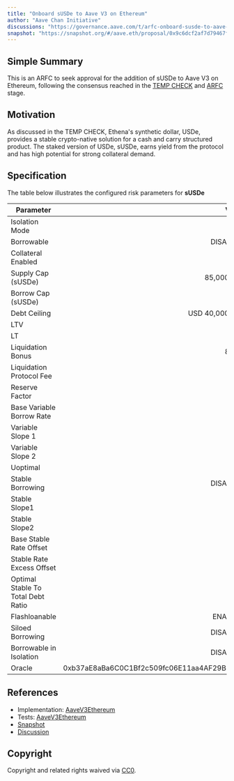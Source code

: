 ```yaml
---
title: "Onboard sUSDe to Aave V3 on Ethereum"
author: "Aave Chan Initiative"
discussions: "https://governance.aave.com/t/arfc-onboard-susde-to-aave-v3-on-ethereum/17191"
snapshot: "https://snapshot.org/#/aave.eth/proposal/0x9c6dcf2af7d79467f34e52b505c25d5e4c89af77f00396307d42fc4816797cd9"
---
```


## Simple Summary

This is an ARFC to seek approval for the addition of sUSDe to Aave V3 on Ethereum, following the consensus reached in the [TEMP CHECK](https://snapshot.org/#/aave.eth/proposal/0x3263dbee34f5afe513a1a6c5bcd5207684cee03473e1b3d7616993dbd87ab881) and [ARFC](https://snapshot.org/#/aave.eth/proposal/0x9c6dcf2af7d79467f34e52b505c25d5e4c89af77f00396307d42fc4816797cd9) stage.

## Motivation

As discussed in the TEMP CHECK, Ethena's synthetic dollar, USDe, provides a stable crypto-native solution for a cash and carry structured product. The staked version of USDe, sUSDe, earns yield from the protocol and has high potential for strong collateral demand.

## Specification

The table below illustrates the configured risk parameters for **sUSDe**

| Parameter                          |                                      Value |
| ---------------------------------- | -----------------------------------------: |
| Isolation Mode                     |                                       true |
| Borrowable                         |                                   DISABLED |
| Collateral Enabled                 |                                       true |
| Supply Cap (sUSDe)                 |                                 85,000,000 |
| Borrow Cap (sUSDe)                 |                                          0 |
| Debt Ceiling                       |                             USD 40,000,000 |
| LTV                                |                                       72 % |
| LT                                 |                                       75 % |
| Liquidation Bonus                  |                                      8.5 % |
| Liquidation Protocol Fee           |                                       10 % |
| Reserve Factor                     |                                       20 % |
| Base Variable Borrow Rate          |                                        0 % |
| Variable Slope 1                   |                                        0 % |
| Variable Slope 2                   |                                        0 % |
| Uoptimal                           |                                       90 % |
| Stable Borrowing                   |                                   DISABLED |
| Stable Slope1                      |                                        0 % |
| Stable Slope2                      |                                        0 % |
| Base Stable Rate Offset            |                                        0 % |
| Stable Rate Excess Offset          |                                        0 % |
| Optimal Stable To Total Debt Ratio |                                        0 % |
| Flashloanable                      |                                    ENABLED |
| Siloed Borrowing                   |                                   DISABLED |
| Borrowable in Isolation            |                                   DISABLED |
| Oracle                             | 0xb37aE8aBa6C0C1Bf2c509fc06E11aa4AF29B665A |

## References

- Implementation: [AaveV3Ethereum](https://github.com/bgd-labs/aave-proposals-v3/blob/main/src/20240621_AaveV3Ethereum_OnboardSUSDeToAaveV3OnEthereum/AaveV3Ethereum_OnboardSUSDeToAaveV3OnEthereum_20240621.sol)
- Tests: [AaveV3Ethereum](https://github.com/bgd-labs/aave-proposals-v3/blob/main/src/20240621_AaveV3Ethereum_OnboardSUSDeToAaveV3OnEthereum/AaveV3Ethereum_OnboardSUSDeToAaveV3OnEthereum_20240621.t.sol)
- [Snapshot](https://snapshot.org/#/aave.eth/proposal/0x9c6dcf2af7d79467f34e52b505c25d5e4c89af77f00396307d42fc4816797cd9)
- [Discussion](https://governance.aave.com/t/arfc-onboard-susde-to-aave-v3-on-ethereum/17191)

## Copyright

Copyright and related rights waived via [CC0](https://creativecommons.org/publicdomain/zero/1.0/).
